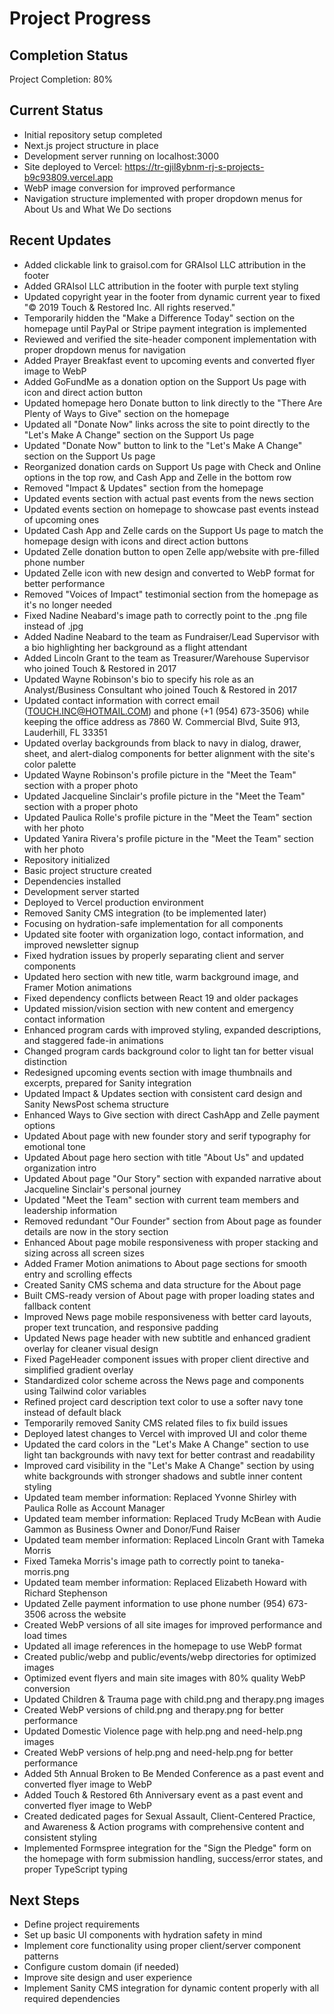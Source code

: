 # Project Progress

## Completion Status
Project Completion: 80%

## Current Status
- Initial repository setup completed
- Next.js project structure in place
- Development server running on localhost:3000
- Site deployed to Vercel: https://tr-gjil8ybnm-rj-s-projects-b9c93809.vercel.app
- WebP image conversion for improved performance
- Navigation structure implemented with proper dropdown menus for About Us and What We Do sections

## Recent Updates
- Added clickable link to graisol.com for GRAIsol LLC attribution in the footer
- Added GRAIsol LLC attribution in the footer with purple text styling
- Updated copyright year in the footer from dynamic current year to fixed "© 2019 Touch & Restored Inc. All rights reserved."
- Temporarily hidden the "Make a Difference Today" section on the homepage until PayPal or Stripe payment integration is implemented
- Reviewed and verified the site-header component implementation with proper dropdown menus for navigation
- Added Prayer Breakfast event to upcoming events and converted flyer image to WebP
- Added GoFundMe as a donation option on the Support Us page with icon and direct action button
- Updated homepage hero Donate button to link directly to the "There Are Plenty of Ways to Give" section on the homepage
- Updated all "Donate Now" links across the site to point directly to the "Let's Make A Change" section on the Support Us page
- Updated "Donate Now" button to link to the "Let's Make A Change" section on the Support Us page
- Reorganized donation cards on Support Us page with Check and Online options in the top row, and Cash App and Zelle in the bottom row
- Removed "Impact & Updates" section from the homepage
- Updated events section with actual past events from the news section
- Updated events section on homepage to showcase past events instead of upcoming ones
- Updated Cash App and Zelle cards on the Support Us page to match the homepage design with icons and direct action buttons
- Updated Zelle donation button to open Zelle app/website with pre-filled phone number
- Updated Zelle icon with new design and converted to WebP format for better performance
- Removed "Voices of Impact" testimonial section from the homepage as it's no longer needed
- Fixed Nadine Neabard's image path to correctly point to the .png file instead of .jpg
- Added Nadine Neabard to the team as Fundraiser/Lead Supervisor with a bio highlighting her background as a flight attendant
- Added Lincoln Grant to the team as Treasurer/Warehouse Supervisor who joined Touch & Restored in 2017
- Updated Wayne Robinson's bio to specify his role as an Analyst/Business Consultant who joined Touch & Restored in 2017
- Updated contact information with correct email (TOUCH.INC@HOTMAIL.COM) and phone (+1 (954) 673-3506) while keeping the office address as 7860 W. Commercial Blvd, Suite 913, Lauderhill, FL 33351
- Updated overlay backgrounds from black to navy in dialog, drawer, sheet, and alert-dialog components for better alignment with the site's color palette
- Updated Wayne Robinson's profile picture in the "Meet the Team" section with a proper photo
- Updated Jacqueline Sinclair's profile picture in the "Meet the Team" section with a proper photo
- Updated Paulica Rolle's profile picture in the "Meet the Team" section with her photo
- Updated Yanira Rivera's profile picture in the "Meet the Team" section with her photo
- Repository initialized
- Basic project structure created
- Dependencies installed
- Development server started
- Deployed to Vercel production environment
- Removed Sanity CMS integration (to be implemented later)
- Focusing on hydration-safe implementation for all components
- Updated site footer with organization logo, contact information, and improved newsletter signup
- Fixed hydration issues by properly separating client and server components
- Updated hero section with new title, warm background image, and Framer Motion animations
- Fixed dependency conflicts between React 19 and older packages
- Updated mission/vision section with new content and emergency contact information
- Enhanced program cards with improved styling, expanded descriptions, and staggered fade-in animations
- Changed program cards background color to light tan for better visual distinction
- Redesigned upcoming events section with image thumbnails and excerpts, prepared for Sanity integration
- Updated Impact & Updates section with consistent card design and Sanity NewsPost schema structure
- Enhanced Ways to Give section with direct CashApp and Zelle payment options
- Updated About page with new founder story and serif typography for emotional tone
- Updated About page hero section with title "About Us" and updated organization intro
- Updated About page "Our Story" section with expanded narrative about Jacqueline Sinclair's personal journey
- Updated "Meet the Team" section with current team members and leadership information
- Removed redundant "Our Founder" section from About page as founder details are now in the story section
- Enhanced About page mobile responsiveness with proper stacking and sizing across all screen sizes
- Added Framer Motion animations to About page sections for smooth entry and scrolling effects
- Created Sanity CMS schema and data structure for the About page
- Built CMS-ready version of About page with proper loading states and fallback content
- Improved News page mobile responsiveness with better card layouts, proper text truncation, and responsive padding
- Updated News page header with new subtitle and enhanced gradient overlay for cleaner visual design
- Fixed PageHeader component issues with proper client directive and simplified gradient overlay
- Standardized color scheme across the News page and components using Tailwind color variables
- Refined project card description text color to use a softer navy tone instead of default black
- Temporarily removed Sanity CMS related files to fix build issues
- Deployed latest changes to Vercel with improved UI and color theme
- Updated the card colors in the "Let's Make A Change" section to use light tan backgrounds with navy text for better contrast and readability
- Improved card visibility in the "Let's Make A Change" section by using white backgrounds with stronger shadows and subtle inner content styling
- Updated team member information: Replaced Yvonne Shirley with Paulica Rolle as Account Manager
- Updated team member information: Replaced Trudy McBean with Audie Gammon as Business Owner and Donor/Fund Raiser
- Updated team member information: Replaced Lincoln Grant with Tameka Morris
- Fixed Tameka Morris's image path to correctly point to taneka-morris.png
- Updated team member information: Replaced Elizabeth Howard with Richard Stephenson
- Updated Zelle payment information to use phone number (954) 673-3506 across the website
- Created WebP versions of all site images for improved performance and load times
- Updated all image references in the homepage to use WebP format
- Created public/webp and public/events/webp directories for optimized images
- Optimized event flyers and main site images with 80% quality WebP conversion
- Updated Children & Trauma page with child.png and therapy.png images
- Created WebP versions of child.png and therapy.png for better performance
- Updated Domestic Violence page with help.png and need-help.png images
- Created WebP versions of help.png and need-help.png for better performance
- Added 5th Annual Broken to Be Mended Conference as a past event and converted flyer image to WebP
- Added Touch & Restored 6th Anniversary event as a past event and converted flyer image to WebP
- Created dedicated pages for Sexual Assault, Client-Centered Practice, and Awareness & Action programs with comprehensive content and consistent styling
- Implemented Formspree integration for the "Sign the Pledge" form on the homepage with form submission handling, success/error states, and proper TypeScript typing

## Next Steps
- Define project requirements
- Set up basic UI components with hydration safety in mind
- Implement core functionality using proper client/server component patterns
- Configure custom domain (if needed)
- Improve site design and user experience
- Implement Sanity CMS integration for dynamic content properly with all required dependencies 